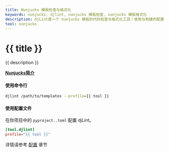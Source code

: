 ```yaml
---
title: Nunjucks 模板检查与格式化
keywords: nunjucks, djlint, nunjucks 模板检查, nunjucks 模板格式化
description: djLint是一个 nunjucks 模板的代码检查与格式化工具！使用与构建的配置文件，充分利用djLint来检查并格式化你的模板。
tool: nunjucks
---
```


# {{ title }}

{{ description }}

**[Nunjucks简介](https://mozilla.github.io/nunjucks/)**

#### 使用命令行

```bash
djlint /path/to/templates --profile={{ tool }}
```

#### 使用配置文件

在你项目中的 `pyproject..toml` 配置 djLint。

```toml
[tool.djlint]
profile="{{ tool }}"
```

<div class="box notification is-info is-light">
    <span class="icon is-large"><i class="fas fa-2x fa-circle-arrow-right"></i></span><div class="my-auto ml-3 is-inline-block">详情请参考 <a href="/docs/configuration/">配置</a> 章节</div>
</div>
